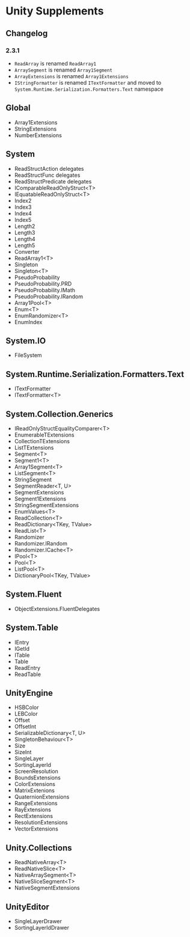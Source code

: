 # Unity Supplements

## Changelog

### 2.3.1
- `ReadArray` is renamed `ReadArray1`
- `ArraySegment` is renamed `Array1Segment`
- `ArrayExtensions` is renamed `Array1Extensions`
- `IStringFormatter` is renamed `ITextFormatter` and moved to `System.Runtime.Serialization.Formatters.Text` namespace

## Global

- Array1Extensions
- StringExtensions
- NumberExtensions

## System

- ReadStructAction delegates
- ReadStructFunc delegates
- ReadStructPredicate delegates
- IComparableReadOnlyStruct\<T>
- IEquatableReadOnlyStruct\<T>
- Index2
- Index3
- Index4
- Index5
- Length2
- Length3
- Length4
- Length5
- Converter
- ReadArray1\<T>
- Singleton
- Singleton\<T>
- PseudoProbability
- PseudoProbability.PRD
- PseudoProbability.IMath
- PseudoProbability.IRandom
- Array1Pool\<T>
- Enum\<T>
- EnumRandomizer\<T>
- EnumIndex

## System.IO

- FileSystem

## System.Runtime.Serialization.Formatters.Text

- ITextFormatter
- ITextFormatter\<T>

## System.Collection.Generics

- IReadOnlyStructEqualityComparer\<T>
- EnumerableTExtensions
- CollectionTExtensions
- ListTExtensions
- Segment\<T>
- Segment1\<T>
- Array1Segment\<T>
- ListSegment\<T>
- StringSegment
- SegmentReader\<T, U>
- SegmentExtensions
- Segment1Extensions
- StringSegmentExtensions
- EnumValues\<T>
- ReadCollection\<T>
- ReadDictionary\<TKey, TValue>
- ReadList\<T>
- Randomizer
- Randomizer.IRandom
- Randomizer.ICache\<T>
- IPool\<T>
- Pool\<T>
- ListPool\<T>
- DictionaryPool\<TKey, TValue>

## System.Fluent

- ObjectExtensions.FluentDelegates

## System.Table
- IEntry
- IGetId
- ITable
- Table
- ReadEntry
- ReadTable

## UnityEngine

- HSBColor
- LEBColor
- Offset
- OffsetInt
- SerializableDictionary\<T, U>
- SingletonBehaviour\<T>
- Size
- SizeInt
- SingleLayer
- SortingLayerId
- ScreenResolution
- BoundsExtensions
- ColorExtensions
- MatrixExtenions
- QuaternionExtensions
- RangeExtensions
- RayExtensions
- RectExtensions
- ResolutionExtensions
- VectorExtensions

## Unity.Collections

- ReadNativeArray\<T>
- ReadNativeSlice\<T>
- NativeArraySegment\<T>
- NativeSliceSegment\<T>
- NativeSegmentExtensions

## UnityEditor
- SingleLayerDrawer
- SortingLayerIdDrawer
